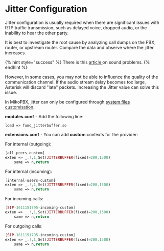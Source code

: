 # Jitter Configuration

Jitter configuration is usually required when there are significant issues with RTP traffic transmission, such as delayed voice, dropped audio, or the inability to hear the other party.

It is best to investigate the root cause by analyzing call dumps on the PBX, router, or upstream router. Compare the data and observe where the jitter increases.

{% hint style="success" %}
There is this [article ](solving-sound-problems.md)on sound problems.
{% endhint %}

However, in some cases, you may not be able to influence the quality of the communication channel. If the audio stream delay becomes too large, Asterisk will discard "late" packets. Increasing the Jitter value can solve this issue.

In MikoPBX, jitter can only be configured through [system files customisation](../../../manual/system/custom-files.md).

**modules.conf** - Add the following line:

```
load => func_jitterbuffer.so
```

**extensions.conf** - You can add **custom** contexts for the provider:

For internal (outgoing):

```php
[all_peers-custom] 
exten => _.!,1,Set(JITTERBUFFER(fixed)=200,1500) 
    same => n,return
```

For internal (incoming):

```php
[internal-users-custom] 
exten => _.!,1,Set(JITTERBUFFER(fixed)=200,1500) 
    same => n,return
```

For incoming calls:

```php
[SIP-1611151795-incoming-custom] 
exten => _.!,1,Set(JITTERBUFFER(fixed)=200,1500) 
    same => n,return
```

For outgoing calls:

```php
[SIP-1611151795-incoming-custom] 
exten => _.!,1,Set(JITTERBUFFER(fixed)=200,1500) 
    same => n,return
```

